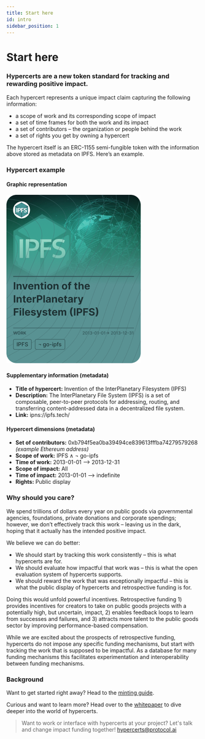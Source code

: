 ```yaml
---
title: Start here
id: intro
sidebar_position: 1
---
```


# Start here

### Hypercerts are a new token standard for tracking and rewarding positive impact.

Each hypercert represents a unique impact claim capturing the following information:
- a scope of work and its corresponding scope of impact
- a set of time frames for both the work and its impact
- a set of contributors – the organization or people behind the work
- a set of rights you get by owning a hypercert

The hypercert itself is an ERC-1155 semi-fungible token with the information above stored as metadata on IPFS. Here’s an example.

### Hypercert example
#### Graphic representation
![hypercert design example](../static/img/hypercert_example.png)

#### Supplementary information (metadata)
- **Title of hypercert:** Invention of the InterPlanetary Filesystem (IPFS)
- **Description:** The InterPlanetary File System (IPFS) is a set of composable, peer-to-peer protocols for addressing, routing, and transferring content-addressed data in a decentralized file system.
- **Link:** ipns://ipfs.tech/

#### Hypercert dimensions (metadata)
- **Set of contributors:** 0xb794f5ea0ba39494ce839613fffba74279579268 *(example Ethereum address)*
- **Scope of work:** IPFS ∧ ¬ go-ipfs
- **Time of work:** 2013-01-01 --> 2013-12-31
- **Scope of impact:** All
- **Time of impact:** 2013-01-01 --> indefinite
- **Rights:** Public display

### Why should you care?
We spend trillions of dollars every year on public goods via governmental agencies, foundations, private donations and corporate spendings; however, we don’t effectively track this work – leaving us in the dark, hoping that it actually has the intended positive impact.

We believe we can do better:

- We should start by tracking this work consistently – this is what hypercerts are for.
- We should evaluate how impactful that work was – this is what the open evaluation system of hypercerts supports.
- We should reward the work that was exceptionally impactful – this is what the public display of hypercerts and retrospective funding is for.

Doing this would unfold powerful incentives. Retrospective funding 1) provides incentives for creators to take on public goods projects with a potentially high, but uncertain, impact, 2) enables feedback loops to learn from successes and failures, and 3) attracts more talent to the public goods sector by improving performance-based compensation.

While we are excited about the prospects of retrospective funding, hypercerts do not impose any specific funding mechanisms, but start with tracking the work that is supposed to be impactful. As a database for many funding mechanisms this facilitates experimentation and interoperability between funding mechanisms.

### Background
Want to get started right away? Head to the [minting guide](minting-guide).

Curious and want to learn more? Head over to the [whitepaper](whitepaper) to dive deeper into the world of hypercerts.

> Want to work or interface with hypercerts at your project? Let's talk and change impact funding together!
[hypercerts@protocol.ai](mailto:hypercerts@protocol.ai)
